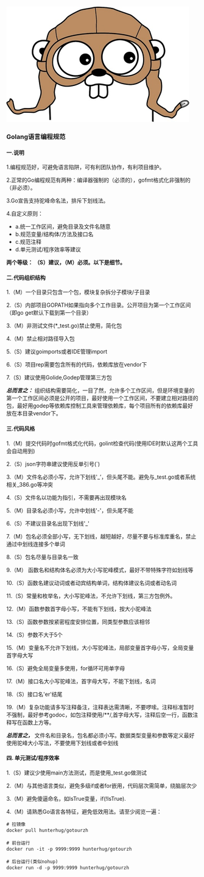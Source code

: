 ![](./images/d11md_b.jpg)

### **Golang语言编程规范**

#### 一.说明
1.编程规范好，可避免语言陷阱，可有利团队协作，有利项目维护。

2.正常的Go编程规范有两种：编译器强制的（必须的），gofmt格式化非强制的（非必须）。

3.Go宣告支持驼峰命名法，排斥下划线法。

4.自定义原则：
* a.统一工作区间，避免目录及文件名随意
* b.规范变量/结构体/方法及接口名
* c.规范注释
* d.单元测试/程序效率等建议

**两个等级： （S）建议，（M）必须。以下是细节。**

#### 二.代码组织结构
1.（M）一个目录只包含一个包，模块复杂拆分子模块/子目录

2.（S）内部项目GOPATH如果指向多个工作目录。公开项目为第一个工作区间（即go get默认下载到第一个目录）

3.（M）非测试文件(*_test.go)禁止使用，简化包

4.（M）禁止相对路径导入包

5.（S）建议goimports或者IDE管理import

6.（S）项目rep需要包含所有的代码，依赖库放在vendor下

7.（S）建议使用Golide,Godep管理第三方包

**_总而言之：_**
组织结构需要简化，一目了然，允许多个工作区间，但是环境变量的第一个工作区间必须是公开的项目，最好使用一个工作区间，不要建立相对路径的包，最好用godep等依赖库控制工具来管理依赖库，每个项目所有的依赖库最好放在本目录vendor下。

#### **三.代码风格**
1.（M）提交代码时gofmt格式化代码，golint检查代码(使用IDE时默认这两个工具会自动用到)

2.（S）json字符串建议使用反单引号(`)

3.（M）文件名必须小写，允许下划线'_’，但头尾不能。避免与_test.go或者系统相关_386.go等冲突

4.（S）文件名以功能为指引，不需要再出现模块名

5.（M）目录名必须小写，允许中划线'-'，但头尾不能

6.（S）不建议目录名出现下划线'_'

7.（M）包名必须全部小写，无下划线，越短越好，尽量不要与标准库重名，禁止通过中划线连接多个单词

8.（S）包名尽量与目录名一致

9.（M） 函数名和结构体名必须为大小写驼峰模式，最好不带特殊字符如划线等

10.（S）函数名建议动词或者动宾结构单词，结构体建议名词或者动名词

11.（S）常量和枚举名，大小写驼峰法，不允许下划线，第三方包例外。

12.（M）函数参数首字母小写，不能有下划线，按大小驼峰法

13.（S）函数参数按紧密程度安排位置，同类型参数应该相邻

14.（S）参数不大于5个

15.（M）变量名不允许下划线，大小写驼峰法，局部变量首字母小写，全局变量首字母大写

16.（S）避免全局变量多使用，for循环可用单字母

17.（M）接口名大小写驼峰法，首字母大写，不能下划线，名词

18.（S）接口名'er'结尾

19.（M）复杂功能请多写注释备注，注释表达需清晰，不要啰嗦。注释标准暂时不强制，最好参考godoc，如包注释使用/**/,首字母大写，注释后空一行，函数注释写在函数上方等。

**_总而言之，_**
文件名和目录名，包名都必须小写。数据类型变量和参数等定义最好使用驼峰大小写法，不要使用下划线或者中划线

 #### **四. 单元测试/程序效率**
 
 1.（S）建议少使用main方法测试，而是使用_test.go做测试
 
 2.（M）与其他语言类似，避免多级if或者for嵌用，代码层次需简单，绕脑层次少
 
 3.（M）避免傻逼命名，如IsTrue变量，if(!IsTrue).
 
 4.（M）请熟悉Go语言各特征，避免低效用法。请至少阅览一遍：
 ```
 # 拉镜像
 docker pull hunterhug/gotourzh
 
 # 前台运行
 docker run -it -p 9999:9999 hunterhug/gotourzh
 
 # 后台运行(类似nohup)
 docker run -d -p 9999:9999 hunterhug/gotourzh
 ```